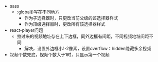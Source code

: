 + sass
    + :global()写在不同地方
        + 作为子选择器时，只更改当前父级的该选择器样式
        + 作为顶级选择器时，更改所有该选择器样式
+ react-player问题
    + 拉过来的视频地址存在上下边框，同外边框有间距，不同视频地址间距不同
        + 解决，设置外边框小1-2像素，设置overflow：hidden隐藏多余视频
+ 视频个数兜底，视频个数大于1时，只显示第一个视频